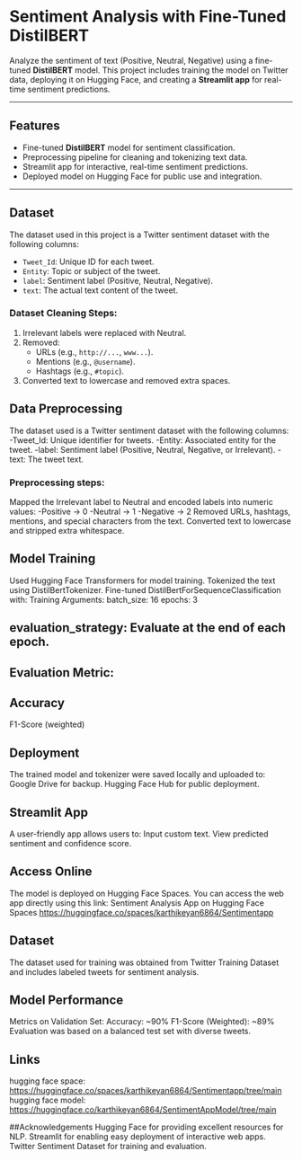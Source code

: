 # Sentiment Analysis with Fine-Tuned DistilBERT

Analyze the sentiment of text (Positive, Neutral, Negative) using a fine-tuned **DistilBERT** model. This project includes training the model on Twitter data, deploying it on Hugging Face, and creating a **Streamlit app** for real-time sentiment predictions.

---

##  Features

- Fine-tuned **DistilBERT** model for sentiment classification.
- Preprocessing pipeline for cleaning and tokenizing text data.
- Streamlit app for interactive, real-time sentiment predictions.
- Deployed model on Hugging Face for public use and integration.

---

##  Dataset

The dataset used in this project is a Twitter sentiment dataset with the following columns:
- `Tweet_Id`: Unique ID for each tweet.
- `Entity`: Topic or subject of the tweet.
- `label`: Sentiment label (Positive, Neutral, Negative).
- `text`: The actual text content of the tweet.

### Dataset Cleaning Steps:
1. Irrelevant labels were replaced with Neutral.
2. Removed:
   - URLs (e.g., `http://...`, `www...`).
   - Mentions (e.g., `@username`).
   - Hashtags (e.g., `#topic`).
3. Converted text to lowercase and removed extra spaces.

## Data Preprocessing
The dataset used is a Twitter sentiment dataset with the following columns:
   -Tweet_Id: Unique identifier for tweets.
   -Entity: Associated entity for the tweet.
   -label: Sentiment label (Positive, Neutral, Negative, or Irrelevant).
   -text: The tweet text.
### Preprocessing steps:
Mapped the Irrelevant label to Neutral and encoded labels into numeric values:
 -Positive → 0
 -Neutral → 1
 -Negative → 2
Removed URLs, hashtags, mentions, and special characters from the text.
Converted text to lowercase and stripped extra whitespace.
## Model Training
Used Hugging Face Transformers for model training.
Tokenized the text using DistilBertTokenizer.
Fine-tuned DistilBertForSequenceClassification with:
Training Arguments:
batch_size: 16
epochs: 3
## evaluation_strategy: Evaluate at the end of each epoch.
## Evaluation Metric:
## Accuracy
F1-Score (weighted)
## Deployment
The trained model and tokenizer were saved locally and uploaded to:
Google Drive for backup.
Hugging Face Hub for public deployment.
## Streamlit App
A user-friendly app allows users to:
Input custom text.
View predicted sentiment and confidence score.

## Access Online
The model is deployed on Hugging Face Spaces. You can access the web app directly using this link:
Sentiment Analysis App on Hugging Face Spaces
https://huggingface.co/spaces/karthikeyan6864/Sentimentapp

## Dataset
The dataset used for training was obtained from Twitter Training Dataset and includes labeled tweets for sentiment analysis.

## Model Performance
Metrics on Validation Set:
Accuracy: ~90%
F1-Score (Weighted): ~89%
Evaluation was based on a balanced test set with diverse tweets.

## Links
hugging face space: https://huggingface.co/spaces/karthikeyan6864/Sentimentapp/tree/main
hugging face model: https://huggingface.co/karthikeyan6864/SentimentAppModel/tree/main

##Acknowledgements
Hugging Face for providing excellent resources for NLP.
Streamlit for enabling easy deployment of interactive web apps.
Twitter Sentiment Dataset for training and evaluation.
